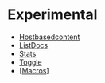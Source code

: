 # Experimental

* [Hostbasedcontent](Hostbasedcontent)
* [ListDocs](ListDocs)
* [Stats](Stats)
* [Toggle](Toggle)
* [[Macros](Macros)]
